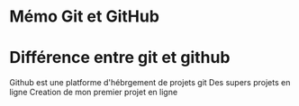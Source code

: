 # Mémo Git et GitHub
# Différence entre git et github
Github est une platforme d'hébrgement de projets git
Des supers projets en ligne
Creation de mon premier projet en ligne 


